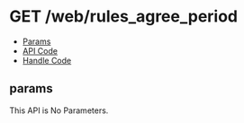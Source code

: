 # GET /web/rules_agree_period


- [Params](#params)
- [API Code](/kyoppie/kyoppie-api/blob/master/src/endpoints/web/rules_agree_period.js)
- [Handle Code](/kyoppie/kyoppie-api/blob/master/src/handlers/web/web/rules_agree_period.js)

## params

This API is No Parameters.